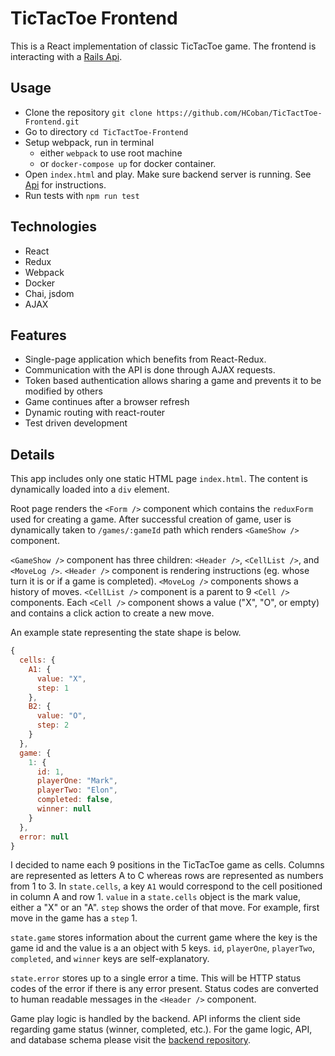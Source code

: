 # TicTacToe Frontend

This is a React implementation of classic TicTacToe game. The frontend is interacting with a [Rails Api](https://github.com/HCoban/TicTactToe-Backend).

## Usage

- Clone the repository `git clone https://github.com/HCoban/TicTactToe-Frontend.git`
- Go to directory `cd TicTactToe-Frontend`
- Setup webpack, run in terminal
  - either `webpack` to use root machine
  - or `docker-compose up` for docker container.
- Open `index.html` and play. Make sure backend server is running. See [Api](https://github.com/HCoban/TicTactToe-Backend) for instructions.
- Run tests with `npm run test`

## Technologies
- React
- Redux
- Webpack
- Docker
- Chai, jsdom
- AJAX

## Features

- Single-page application which benefits from React-Redux.
- Communication with the API is done through AJAX requests. 
- Token based authentication allows sharing a game and prevents it to be modified by others
- Game continues after a browser refresh
- Dynamic routing with react-router
- Test driven development

## Details

This app includes only one static HTML page `index.html`. The content is dynamically loaded into a `div` element.

Root page renders the `<Form />` component which contains the `reduxForm` used for creating a game. After successful creation of game, user is dynamically taken to `/games/:gameId` path which renders `<GameShow />` component.

`<GameShow />` component has three children: `<Header />`, `<CellList />`, and `<MoveLog />`. `<Header />` component is rendering instructions (eg. whose turn it is or if a game is completed). `<MoveLog />` components shows a history of moves. `<CellList />` component is a parent to 9 `<Cell />` components. Each `<Cell />` component shows a value ("X", "O", or empty) and contains a click action to create a new move. 

An example state representing the state shape is below.
```javascript
{
  cells: {
    A1: {
      value: "X",
      step: 1
    },
    B2: {
      value: "O",
      step: 2
    }
  },
  game: {
    1: {
      id: 1,
      playerOne: "Mark",
      playerTwo: "Elon",
      completed: false,
      winner: null
    }
  },
  error: null
}
```

I decided to name each 9 positions in the TicTacToe game as cells. Columns are represented as letters A to C whereas rows are represented as numbers from 1 to 3. In `state.cells`, a key `A1` would correspond to the cell positioned in column A and row 1. `value` in a `state.cells` object is the mark value, either a "X" or an "A". `step` shows the order of that move. For example, first move in the game has a `step` 1.

`state.game` stores information about the current game where the key is the game id and the value is a an object with 5 keys. `id`, `playerOne`, `playerTwo`, `completed`, and `winner` keys are self-explanatory.

`state.error` stores up to a single error a time. This will be HTTP status codes of the error if there is any error present. Status codes are converted to human readable messages in the `<Header />` component. 

Game play logic is handled by the backend. API informs the client side regarding game status (winner, completed, etc.). For the game logic, API, and database schema please visit the [backend repository](https://github.com/HCoban/TicTactToe-Backend).